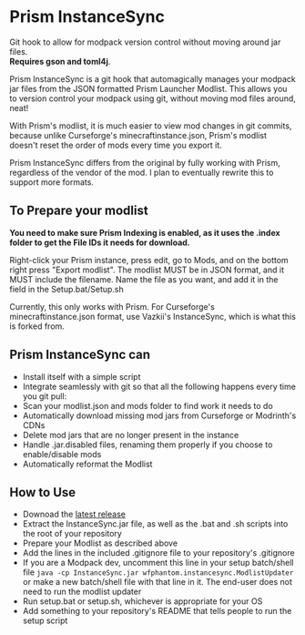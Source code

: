 # Prism InstanceSync
Git hook to allow for modpack version control without moving around jar files.  
**Requires gson and toml4j**.

Prism InstanceSync is a git hook that automagically manages your modpack jar files from the JSON formatted Prism Launcher Modlist. This allows you to version control your modpack using git, without moving mod files around, neat!

With Prism's modlist, it is much easier to view mod changes in git commits, because unlike Curseforge's minecraftinstance.json, Prism's modlist doesn't reset the order of mods every time you export it.

Prism InstanceSync differs from the original by fully working with Prism, regardless of the vendor of the mod. I plan to eventually rewrite this to support more formats.


## To Prepare your modlist
**You need to make sure Prism Indexing is enabled, as it uses the .index folder to get the File IDs it needs for download.**

Right-click your Prism instance, press edit, go to Mods, and on the bottom right press "Export modlist". The modlist MUST be in JSON format, and it MUST include the filename. Name the file as you want, and add it in the field in the Setup.bat/Setup.sh

Currently, this only works with Prism. For Curseforge's minecraftinstance.json format, use Vazkii's InstanceSync, which is what this is forked from.

## Prism InstanceSync can
* Install itself with a simple script
* Integrate seamlessly with git so that all the following happens every time you git pull:
* Scan your modlist.json and mods folder to find work it needs to do
* Automatically download missing mod jars from Curseforge or Modrinth's CDNs
* Delete mod jars that are no longer present in the instance
* Handle .jar.disabled files, renaming them properly if you choose to enable/disable mods
* Automatically reformat the Modlist 

## How to Use

* Downoad the [latest release](https://github.com/WFPhantom/PrismInstanceSync/releases)
* Extract the InstanceSync.jar file, as well as the .bat and .sh scripts into the root of your repository
* Prepare your Modlist as described above
* Add the lines in the included .gitignore file to your repository's .gitignore
* If you are a Modpack dev, uncomment this line in your setup batch/shell file `java -cp InstanceSync.jar wfphantom.instancesync.ModlistUpdater` or make a new batch/shell file with that line in it. The end-user does not need to run the modlist updater
* Run  setup.bat or setup.sh, whichever is appropriate for your OS
* Add something to your repository's README that tells people to run the setup script
